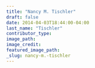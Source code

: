 ```yaml
---
title: "Nancy M. Tischler"
draft: false
date: 2014-04-03T18:44:00-04:00
last_name: "Tischler"
contributor_type:
image_path:
image_credit:
featured_image_path:
_slug: nancy-m.-tischler
---
```

